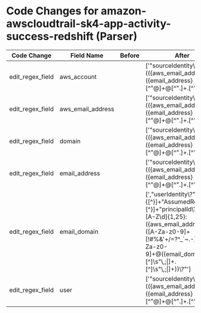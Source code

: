 # Code Changes for amazon-awscloudtrail-sk4-app-activity-success-redshift (Parser)

| Code Change | Field Name | Before | After |
|-------------|------------|--------|-------|
| edit_regex_field | aws_account |  | ['"sourceIdentity\\?":\s*\\?"(({aws_email_address}({email_address}[^"@]+@[^"\.]+\.[^"]+))|({aws_account}({user}[\w\.\-\!\#\^\~]{1,40}\$?))(@({domain}[^@"]+))?)\\?"', ',"userIdentity\\?":.+?"IAMUser\\?".+?"userName\\?":\s*\\?"(({aws_email_address}({email_address}[^"@]+@[^"\.]+\.[^"]+))|({aws_account}({user}[\w\.\-\!\#\^\~]{1,40}\$?))(@({domain}[^@"]+))?)\\?"', ',"userIdentity\\?":.+?"arn\\?":\s*\\?"arn:aws:sts::\d+:assumed-role\/({role}[^\/"]+)\/(AssumeRoleSession|((?![\w\-\.]{30,})(({aws_email_address}[^"@]+@[^"\.]+\.[^"]+)|({aws_account}[\w\.\-]{1,40}\$?)(@({domain}[^@"]+))?)))\\?"', ',"userIdentity\\?":\s*\{"type\\?":\s*\\?"({aws_account}({user}Root))\\?"', '\Wsuser=[^=]*?(({aws_email_address}({email_address}[^@=\s\/:]+@[^=\.\s\/:]+\.[^\s=\/:]+?))|({aws_account}({user}[\w\.\-\!\#\^\~]{1,40}\$?))(@[^=]+?)?)(\s+\w+=|\s*$)', '\\?"type\\?":\\?"IAMUser\\?"[^\}]+?"userName\\?":\s*\\?"(({aws_email_address}({email_address}[^"@]+@[^"\.]+\.[^"]+))|({aws_account}({user}[\w\.\-\!\#\^\~]{1,40}\$?))(@({domain}[^@"]+))?)\\?"', 'exa_regex="sourceIdentity\\?":\s*\\?"(({aws_email_address}({email_address}[^"@]+@[^"\.]+\.[^"]+))|({aws_account}({user}[\w\.\-\!\#\^\~]{1,40}\$?))(@({domain}[^@"]+))?)\\?"', 'exa_regex="userIdentity\\?":.+?"IAMUser\\?".+?"userName\\?":\s*\\?"(({aws_email_address}({email_address}[^"@]+@[^"\.]+\.[^"]+))|({aws_account}({user}[\w\.\-\!\#\^\~]{1,40}\$?))(@({domain}[^@"]+))?)\\?"', 'exa_regex="userIdentity\\?":.+?"arn\\?":\s*\\?"arn:aws:sts::\d+:assumed-role\/({role}[^\/"]+)\/(AssumeRoleSession|((?![\w\-\.]{30,})(({aws_email_address}[^"@]+@[^"\.]+\.[^"]+)|({aws_account}[\w\.\-]{1,40}\$?)(@({domain}[^@"]+))?)))\\?"', 'exa_regex="userIdentity\\?":\s*\{"type\\?":\s*\\?"({aws_account}({user}Root))\\?"', 'exa_regex=\Wsuser=[^=]*?(({aws_email_address}({email_address}[^@=\s\/:]+@[^=\.\s\/:]+\.[^\s=\/:]+?))|({aws_account}({user}[\w\.\-\!\#\^\~]{1,40}\$?))(@[^=]+?)?)(\s+\w+=|\s*$)', 'exa_regex=\\?"type\\?":\\?"IAMUser\\?"[^\}]+?"userName\\?":\s*\\?"(({aws_email_address}({email_address}[^"@]+@[^"\.]+\.[^"]+))|({aws_account}({user}[\w\.\-\!\#\^\~]{1,40}\$?))(@({domain}[^@"]+))?)\\?"'] |
| edit_regex_field | aws_email_address |  | ['"sourceIdentity\\?":\s*\\?"(({aws_email_address}({email_address}[^"@]+@[^"\.]+\.[^"]+))|({aws_account}({user}[\w\.\-\!\#\^\~]{1,40}\$?))(@({domain}[^@"]+))?)\\?"', ',"userIdentity\\?":.+?"IAMUser\\?".+?"userName\\?":\s*\\?"(({aws_email_address}({email_address}[^"@]+@[^"\.]+\.[^"]+))|({aws_account}({user}[\w\.\-\!\#\^\~]{1,40}\$?))(@({domain}[^@"]+))?)\\?"', ',"userIdentity\\?":.+?"arn\\?":\s*\\?"arn:aws:sts::\d+:assumed-role\/({role}[^\/"]+)\/(AssumeRoleSession|((?![\w\-\.]{30,})(({aws_email_address}[^"@]+@[^"\.]+\.[^"]+)|({aws_account}[\w\.\-]{1,40}\$?)(@({domain}[^@"]+))?)))\\?"', ',"userIdentity\\?":\{[^\}]+"AssumedRole\\?"[^\}]+"principalId\\?":\s*\\?"[A-Z\d]{1,25}:({aws_email_address}([A-Za-z0-9]+[!#$%&\'+\/=?^_`~.\-])*[A-Za-z0-9]+@({email_domain}[^\]\s"\\,;\|]+\.[^\]\s"\\,;\|]+))\\?"', '\Wsuser=[^=]*?(({aws_email_address}({email_address}[^@=\s\/:]+@[^=\.\s\/:]+\.[^\s=\/:]+?))|({aws_account}({user}[\w\.\-\!\#\^\~]{1,40}\$?))(@[^=]+?)?)(\s+\w+=|\s*$)', '\\?"type\\?":\\?"IAMUser\\?"[^\}]+?"userName\\?":\s*\\?"(({aws_email_address}({email_address}[^"@]+@[^"\.]+\.[^"]+))|({aws_account}({user}[\w\.\-\!\#\^\~]{1,40}\$?))(@({domain}[^@"]+))?)\\?"', 'exa_regex="sourceIdentity\\?":\s*\\?"(({aws_email_address}({email_address}[^"@]+@[^"\.]+\.[^"]+))|({aws_account}({user}[\w\.\-\!\#\^\~]{1,40}\$?))(@({domain}[^@"]+))?)\\?"', 'exa_regex="userIdentity\\?":.+?"IAMUser\\?".+?"userName\\?":\s*\\?"(({aws_email_address}({email_address}[^"@]+@[^"\.]+\.[^"]+))|({aws_account}({user}[\w\.\-\!\#\^\~]{1,40}\$?))(@({domain}[^@"]+))?)\\?"', 'exa_regex="userIdentity\\?":.+?"arn\\?":\s*\\?"arn:aws:sts::\d+:assumed-role\/({role}[^\/"]+)\/(AssumeRoleSession|((?![\w\-\.]{30,})(({aws_email_address}[^"@]+@[^"\.]+\.[^"]+)|({aws_account}[\w\.\-]{1,40}\$?)(@({domain}[^@"]+))?)))\\?"', 'exa_regex="userIdentity\\?":\{[^\}]+"AssumedRole\\?"[^\}]+"principalId\\?":\s*\\?"[A-Z\d]{1,25}:({aws_email_address}([A-Za-z0-9]+[!#$%&\'+\/=?^_`~.\-])*[A-Za-z0-9]+@({email_domain}[^\]\s"\\,;\|]+\.[^\]\s"\\,;\|]+))\\?"', 'exa_regex=\Wsuser=[^=]*?(({aws_email_address}({email_address}[^@=\s\/:]+@[^=\.\s\/:]+\.[^\s=\/:]+?))|({aws_account}({user}[\w\.\-\!\#\^\~]{1,40}\$?))(@[^=]+?)?)(\s+\w+=|\s*$)', 'exa_regex=\\?"type\\?":\\?"IAMUser\\?"[^\}]+?"userName\\?":\s*\\?"(({aws_email_address}({email_address}[^"@]+@[^"\.]+\.[^"]+))|({aws_account}({user}[\w\.\-\!\#\^\~]{1,40}\$?))(@({domain}[^@"]+))?)\\?"'] |
| edit_regex_field | domain |  | ['"sourceIdentity\\?":\s*\\?"(({aws_email_address}({email_address}[^"@]+@[^"\.]+\.[^"]+))|({aws_account}({user}[\w\.\-\!\#\^\~]{1,40}\$?))(@({domain}[^@"]+))?)\\?"', ',"userIdentity\\?":.+?"IAMUser\\?".+?"userName\\?":\s*\\?"(({aws_email_address}({email_address}[^"@]+@[^"\.]+\.[^"]+))|({aws_account}({user}[\w\.\-\!\#\^\~]{1,40}\$?))(@({domain}[^@"]+))?)\\?"', ',"userIdentity\\?":.+?"arn\\?":\s*\\?"arn:aws:sts::\d+:assumed-role\/({role}[^\/"]+)\/(AssumeRoleSession|((?![\w\-\.]{30,})(({aws_email_address}[^"@]+@[^"\.]+\.[^"]+)|({aws_account}[\w\.\-]{1,40}\$?)(@({domain}[^@"]+))?)))\\?"', '\\?"type\\?":\\?"IAMUser\\?"[^\}]+?"userName\\?":\s*\\?"(({aws_email_address}({email_address}[^"@]+@[^"\.]+\.[^"]+))|({aws_account}({user}[\w\.\-\!\#\^\~]{1,40}\$?))(@({domain}[^@"]+))?)\\?"', 'exa_regex="sourceIdentity\\?":\s*\\?"(({aws_email_address}({email_address}[^"@]+@[^"\.]+\.[^"]+))|({aws_account}({user}[\w\.\-\!\#\^\~]{1,40}\$?))(@({domain}[^@"]+))?)\\?"', 'exa_regex="userIdentity\\?":.+?"IAMUser\\?".+?"userName\\?":\s*\\?"(({aws_email_address}({email_address}[^"@]+@[^"\.]+\.[^"]+))|({aws_account}({user}[\w\.\-\!\#\^\~]{1,40}\$?))(@({domain}[^@"]+))?)\\?"', 'exa_regex="userIdentity\\?":.+?"arn\\?":\s*\\?"arn:aws:sts::\d+:assumed-role\/({role}[^\/"]+)\/(AssumeRoleSession|((?![\w\-\.]{30,})(({aws_email_address}[^"@]+@[^"\.]+\.[^"]+)|({aws_account}[\w\.\-]{1,40}\$?)(@({domain}[^@"]+))?)))\\?"', 'exa_regex=\\?"type\\?":\\?"IAMUser\\?"[^\}]+?"userName\\?":\s*\\?"(({aws_email_address}({email_address}[^"@]+@[^"\.]+\.[^"]+))|({aws_account}({user}[\w\.\-\!\#\^\~]{1,40}\$?))(@({domain}[^@"]+))?)\\?"'] |
| edit_regex_field | email_address |  | ['"sourceIdentity\\?":\s*\\?"(({aws_email_address}({email_address}[^"@]+@[^"\.]+\.[^"]+))|({aws_account}({user}[\w\.\-\!\#\^\~]{1,40}\$?))(@({domain}[^@"]+))?)\\?"', ',"userIdentity\\?":.+?"IAMUser\\?".+?"userName\\?":\s*\\?"(({aws_email_address}({email_address}[^"@]+@[^"\.]+\.[^"]+))|({aws_account}({user}[\w\.\-\!\#\^\~]{1,40}\$?))(@({domain}[^@"]+))?)\\?"', '\Wsuser=[^=]*?(({aws_email_address}({email_address}[^@=\s\/:]+@[^=\.\s\/:]+\.[^\s=\/:]+?))|({aws_account}({user}[\w\.\-\!\#\^\~]{1,40}\$?))(@[^=]+?)?)(\s+\w+=|\s*$)', '\\?"type\\?":\\?"IAMUser\\?"[^\}]+?"userName\\?":\s*\\?"(({aws_email_address}({email_address}[^"@]+@[^"\.]+\.[^"]+))|({aws_account}({user}[\w\.\-\!\#\^\~]{1,40}\$?))(@({domain}[^@"]+))?)\\?"', 'exa_regex="sourceIdentity\\?":\s*\\?"(({aws_email_address}({email_address}[^"@]+@[^"\.]+\.[^"]+))|({aws_account}({user}[\w\.\-\!\#\^\~]{1,40}\$?))(@({domain}[^@"]+))?)\\?"', 'exa_regex="userIdentity\\?":.+?"IAMUser\\?".+?"userName\\?":\s*\\?"(({aws_email_address}({email_address}[^"@]+@[^"\.]+\.[^"]+))|({aws_account}({user}[\w\.\-\!\#\^\~]{1,40}\$?))(@({domain}[^@"]+))?)\\?"', 'exa_regex=\Wsuser=[^=]*?(({aws_email_address}({email_address}[^@=\s\/:]+@[^=\.\s\/:]+\.[^\s=\/:]+?))|({aws_account}({user}[\w\.\-\!\#\^\~]{1,40}\$?))(@[^=]+?)?)(\s+\w+=|\s*$)', 'exa_regex=\\?"type\\?":\\?"IAMUser\\?"[^\}]+?"userName\\?":\s*\\?"(({aws_email_address}({email_address}[^"@]+@[^"\.]+\.[^"]+))|({aws_account}({user}[\w\.\-\!\#\^\~]{1,40}\$?))(@({domain}[^@"]+))?)\\?"'] |
| edit_regex_field | email_domain |  | [',"userIdentity\\?":\{[^\}]+"AssumedRole\\?"[^\}]+"principalId\\?":\s*\\?"[A-Z\d]{1,25}:({aws_email_address}([A-Za-z0-9]+[!#$%&\'+\/=?^_`~.\-])*[A-Za-z0-9]+@({email_domain}[^\]\s"\\,;\|]+\.[^\]\s"\\,;\|]+))\\?"', 'exa_regex="userIdentity\\?":\{[^\}]+"AssumedRole\\?"[^\}]+"principalId\\?":\s*\\?"[A-Z\d]{1,25}:({aws_email_address}([A-Za-z0-9]+[!#$%&\'+\/=?^_`~.\-])*[A-Za-z0-9]+@({email_domain}[^\]\s"\\,;\|]+\.[^\]\s"\\,;\|]+))\\?"'] |
| edit_regex_field | user |  | ['"sourceIdentity\\?":\s*\\?"(({aws_email_address}({email_address}[^"@]+@[^"\.]+\.[^"]+))|({aws_account}({user}[\w\.\-\!\#\^\~]{1,40}\$?))(@({domain}[^@"]+))?)\\?"', ',"userIdentity\\?":.+?"IAMUser\\?".+?"userName\\?":\s*\\?"(({aws_email_address}({email_address}[^"@]+@[^"\.]+\.[^"]+))|({aws_account}({user}[\w\.\-\!\#\^\~]{1,40}\$?))(@({domain}[^@"]+))?)\\?"', ',"userIdentity\\?":\s*\{"type\\?":\s*\\?"({aws_account}({user}Root))\\?"', '\Wsuser=[^=]*?(({aws_email_address}({email_address}[^@=\s\/:]+@[^=\.\s\/:]+\.[^\s=\/:]+?))|({aws_account}({user}[\w\.\-\!\#\^\~]{1,40}\$?))(@[^=]+?)?)(\s+\w+=|\s*$)', '\\?"type\\?":\\?"IAMUser\\?"[^\}]+?"userName\\?":\s*\\?"(({aws_email_address}({email_address}[^"@]+@[^"\.]+\.[^"]+))|({aws_account}({user}[\w\.\-\!\#\^\~]{1,40}\$?))(@({domain}[^@"]+))?)\\?"', 'exa_regex="sourceIdentity\\?":\s*\\?"(({aws_email_address}({email_address}[^"@]+@[^"\.]+\.[^"]+))|({aws_account}({user}[\w\.\-\!\#\^\~]{1,40}\$?))(@({domain}[^@"]+))?)\\?"', 'exa_regex="userIdentity\\?":.+?"IAMUser\\?".+?"userName\\?":\s*\\?"(({aws_email_address}({email_address}[^"@]+@[^"\.]+\.[^"]+))|({aws_account}({user}[\w\.\-\!\#\^\~]{1,40}\$?))(@({domain}[^@"]+))?)\\?"', 'exa_regex="userIdentity\\?":\s*\{"type\\?":\s*\\?"({aws_account}({user}Root))\\?"', 'exa_regex=\Wsuser=[^=]*?(({aws_email_address}({email_address}[^@=\s\/:]+@[^=\.\s\/:]+\.[^\s=\/:]+?))|({aws_account}({user}[\w\.\-\!\#\^\~]{1,40}\$?))(@[^=]+?)?)(\s+\w+=|\s*$)', 'exa_regex=\\?"type\\?":\\?"IAMUser\\?"[^\}]+?"userName\\?":\s*\\?"(({aws_email_address}({email_address}[^"@]+@[^"\.]+\.[^"]+))|({aws_account}({user}[\w\.\-\!\#\^\~]{1,40}\$?))(@({domain}[^@"]+))?)\\?"'] |